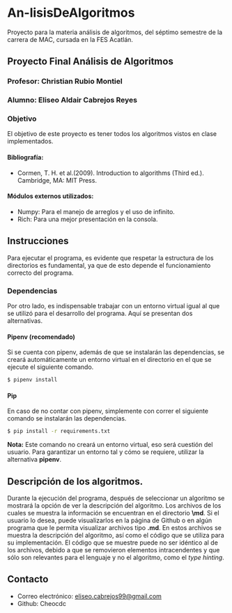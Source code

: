 
# An-lisisDeAlgoritmos
Proyecto para la materia análisis de algoritmos, del séptimo semestre de la carrera de MAC, cursada en la FES Acatlán.

## Proyecto Final Análisis de Algoritmos
### Profesor: Christian Rubio Montiel
### Alumno: Eliseo Aldair Cabrejos Reyes

### Objetivo
El objetivo de este proyecto es tener todos los algoritmos vistos en clase implementados.

#### Bibliografía:
* Cormen, T. H. et al.(2009). Introduction to algorithms (Third ed.). Cambridge, MA: MIT Press.

#### Módulos externos utilizados:
* Numpy: Para el manejo de arreglos y el uso de infinito.
* Rich: Para una mejor presentación en la consola.

## Instrucciones
Para ejecutar el programa, es evidente que respetar la estructura de los directorios es fundamental, ya que de esto depende el funcionamiento correcto del programa.

### Dependencias
Por otro lado, es indispensable trabajar con un entorno virtual igual al que se utilizó para el desarrollo del programa. Aquí se presentan dos alternativas.

#### Pipenv (recomendado)
Si se cuenta con pipenv, además de que se instalarán las dependencias, se creará automáticamente un entorno virtual en el directorio en el que se ejecute el siguiente comando.
```zsh
$ pipenv install
```

#### Pip
En caso de no contar con pipenv, simplemente con correr el siguiente comando se instalarán las dependencias.
```zsh
$ pip install -r requirements.txt
```
**Nota:** Este comando no creará un entorno virtual, eso será cuestión del usuario. Para garantizar un entorno tal y cómo se requiere, utilizar la alternativa **pipenv**.

## Descripción de los algoritmos.
Durante la ejecución del programa, después de seleccionar un algoritmo se mostrará la opción de ver la descripción del algoritmo. Los archivos de los cuales se muestra la información se encuentran en el directorio **\md**. Si el usuario lo desea, puede visualizarlos en la página de Github o en algún programa que le permita visualizar archivos tipo **.md**. En estos archivos se muestra la descripción del algoritmo, así como el código que se utiliza para su implementación. El código que se muestre puede no ser idéntico al de los archivos, debido a que se removieron elementos intracendentes y que sólo son relevantes para el lenguaje y no el algoritmo, como el *type hinting*.

## Contacto
* Correo electrónico: eliseo.cabrejos99@gmail.com
* Github: Cheocdc
